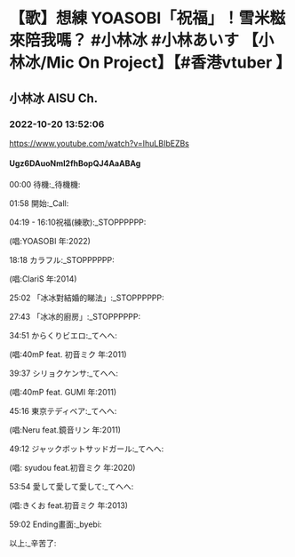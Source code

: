 # 【歌】想練 YOASOBI「祝福」！雪米糍來陪我嗎？ #小林冰 #小林あいす 【小林冰/Mic On Project】【#香港vtuber 】

## 小林冰 AISU Ch. 

### 2022-10-20 13:52:06

https://www.youtube.com/watch?v=IhuLBIbEZBs

#### Ugz6DAuoNmI2fhBopQJ4AaABAg

00:00 待機:_待機機:

01:58 開始:_Call:

04:19 - 16:10祝福(練歌):_STOPPPPPP:

(唱:YOASOBI 年:2022)

18:18 カラフル:_STOPPPPPP:

(唱:ClariS 年:2014)

25:02 「冰冰對結婚的睇法」:_STOPPPPPP:

27:43 「冰冰的廚房」:_STOPPPPPP:

34:51 からくりビエロ:_てへへ:

(唱:40mP feat. 初音ミク 年:2011)

39:37 シリョクケンサ:_てへへ:

(唱:40mP feat. GUMI 年:2011)

45:16 東京テディベア:_てへへ:

(唱:Neru feat.鏡音リン 年:2011)

49:12 ジャックボットサッドガール:_てへへ:

(唱: syudou feat.初音ミク 年:2020)

53:54 愛して愛して愛して:_てへへ:

(唱:きくお feat.初音ミク 年:2013)

59:02 Ending畫面:_byebi:

以上:_辛苦了:

